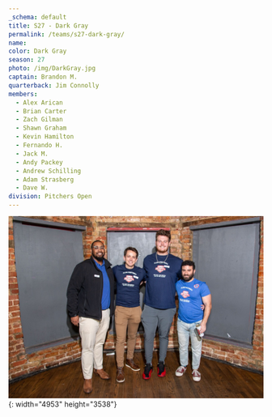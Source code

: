 ```yaml
---
_schema: default
title: S27 - Dark Gray
permalink: /teams/s27-dark-gray/
name:
color: Dark Gray
season: 27
photo: /img/DarkGray.jpg
captain: Brandon M.
quarterback: Jim Connolly
members:
  - Alex Arican
  - Brian Carter
  - Zach Gilman
  - Shawn Graham
  - Kevin Hamilton
  - Fernando H.
  - Jack M.
  - Andy Packey
  - Andrew Schilling
  - Adam Strasberg
  - Dave W.
division: Pitchers Open
---
```

![](/img/da2-7066.jpg){: width="4953" height="3538"}